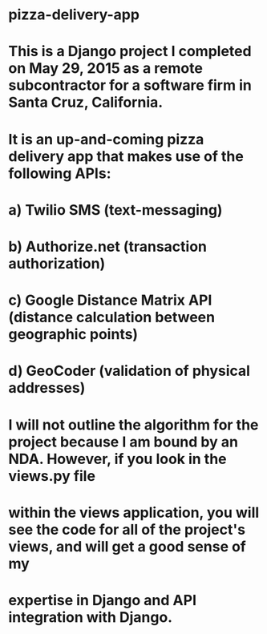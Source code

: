 # pizza-delivery-app

# This is a Django project I completed on May 29, 2015 as a remote subcontractor for a software firm in Santa Cruz, California.

# It is an up-and-coming pizza delivery app that makes use of the following APIs:

# a) Twilio SMS (text-messaging)
# b) Authorize.net (transaction authorization)
# c) Google Distance Matrix API (distance calculation between geographic points)
# d) GeoCoder (validation of physical addresses)

# I will not outline the algorithm for the project because I am bound by an NDA. However, if you look in the views.py file
# within the views application, you will see the code for all of the project's views, and will get a good sense of my
# expertise in Django and API integration with Django.
